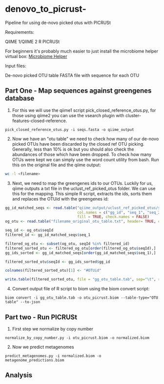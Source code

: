 # denovo_to_picrust-
Pipeline for using de-novo picked otus with PICRUSt 

Requirements: 

QIIME 1/QIIME 2 
R 
PICRUSt 

For beginners it's probably much easier to just install the microbiome helper virtual box: [Microbiome Helper](https://github.com/LangilleLab/microbiome_helper/wiki/Microbiome-Helper-Virtual-Box)

Input files: 

De-novo picked OTU table 
FASTA file with sequence for each OTU 

## Part One - Map sequences against greengenes database 

1. For this we will use the qiime1 script pick_closed_reference_otus.py, for those using qiime2 you can use the vsearch plugin with cluster-features-closed-reference.
```
pick_closed_reference_otus.py -i seqs.fasta -o qiime_output

``` 
2. Now we have an "otu table" we need to check how many of our de-novo picked OTUs have been discarded by the closed ref OTU picking. Generally, less than 10% is ok but you should also check the abundances of those which have been dropped. To check how many OTUs were kept we can simply use the word count utility from bash. Run this on the original file and the qiime output: 
``` BASH
wc -l <filename> 

``` 
3. Next, we need to map the greengenes ids to our OTUs. Luckily for us, qiime outputs a txt file in the uclust_ref_picked_otus folder. We can use this for the mapping. This simple R script, extracts the ids, sorts them and replaces the OTUid with the greengenes id: 
``` R
gg_id_matched_seqs <- read.table("qiime_output/uclust_ref_picked_otus/seq_otus.txt", 
                                 col.names = c("gg_id", "seq_1", "seq_2"), sep="\t", 
                                 fill = TRUE, check.names = FALSE)
og_otu <- read.table("filename_original_otu_table.txt", header= TRUE, check.names = FALSE)

seq_id <- og_otu$seqId
filtered_id <- gg_id_matched_seqs$seq_1

filtered_og_otu <- subset(og_otu, seqId %in% filtered_id)  
filtered_sorted_otu <- filtered_og_otu[order(filtered_og_otu$seqId),] 
gg_ids_sorted <- gg_id_matched_seqs[order(gg_id_matched_seqs$seq_1),]

filtered_sorted_otu$seqId <- gg_ids_sorted$gg_id

colnames(filtered_sorted_otu)[1] <- "#OTUid"

write.table(filtered_sorted_otu, file = "gg_otu_table.tab", sep="\t", row.names = FALSE)

``` 
4. Convert output file of R script to biom using the biom convert script: 
```
biom convert -i gg_otu_table.tab -o otu_picrust.biom --table-type="OTU table" --to-json

``` 

## Part two - Run PICRUSt
1. First step we normalize by copy number
```
normalize_by_copy_number.py -i otu_picrust.biom -o normalized.biom 
```
2. Now we predict metagenomes
```
predict_metagenomes.py -i normalized.biom -o metagenome_predictions.biom
```
 ## Analysis 
 
 

